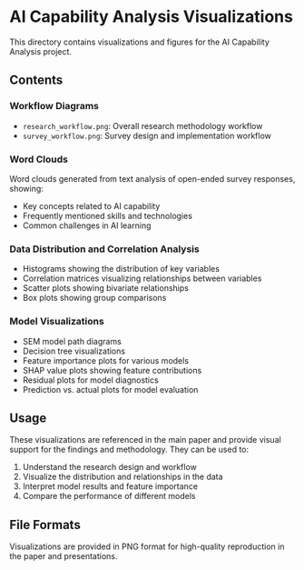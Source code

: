 # AI Capability Analysis Visualizations

This directory contains visualizations and figures for the AI Capability Analysis project.

## Contents

### Workflow Diagrams

- `research_workflow.png`: Overall research methodology workflow
- `survey_workflow.png`: Survey design and implementation workflow

### Word Clouds

Word clouds generated from text analysis of open-ended survey responses, showing:
- Key concepts related to AI capability
- Frequently mentioned skills and technologies
- Common challenges in AI learning

### Data Distribution and Correlation Analysis

- Histograms showing the distribution of key variables
- Correlation matrices visualizing relationships between variables
- Scatter plots showing bivariate relationships
- Box plots showing group comparisons

### Model Visualizations

- SEM model path diagrams
- Decision tree visualizations
- Feature importance plots for various models
- SHAP value plots showing feature contributions
- Residual plots for model diagnostics
- Prediction vs. actual plots for model evaluation

## Usage

These visualizations are referenced in the main paper and provide visual support for the findings and methodology. They can be used to:

1. Understand the research design and workflow
2. Visualize the distribution and relationships in the data
3. Interpret model results and feature importance
4. Compare the performance of different models

## File Formats

Visualizations are provided in PNG format for high-quality reproduction in the paper and presentations.